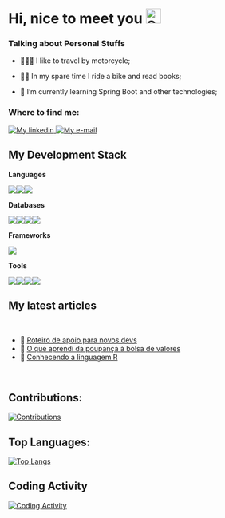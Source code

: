 # Hi, nice to meet you <img width="30" src="https://emojis.slackmojis.com/emojis/images/1531849430/4246/blob-sunglasses.gif?1531849430" alt="Sunglasses emoji" />

### Talking about Personal Stuffs

- 👩🏻‍🚀 I like to travel by motorcycle;

- 👩🏻‍ In my spare time I ride a bike and read books;

- 🌱 I’m currently learning Spring Boot and other technologies; 


### Where to find me:

<a href="https://www.linkedin.com/in/sartorileonardo/">
  <img alt="My linkedin" src="https://img.shields.io/badge/LinkedIn-0077B5?style=for-the-badge&logo=linkedin&logoColor=white" />
</a>

<a href="mailto:leonardosartorigt4@gmail.com">
  <img alt="My e-mail"  src="https://img.shields.io/badge/Gmail-D14836?style=for-the-badge&logo=gmail&logoColor=white" />
</a>

## My Development Stack

**Languages**

<img src="https://img.shields.io/badge/Java-ED8B00?style=for-the-badge&logo=java&logoColor=white" /><img src="https://img.shields.io/badge/JavaScript-323330?style=for-the-badge&logo=javascript&logoColor=F7DF1E" /><img src="https://img.shields.io/badge/TypeScript-007ACC?style=for-the-badge&logo=typescript&logoColor=white" />

**Databases**

<img src="https://img.shields.io/badge/MySQL-00000F?style=for-the-badge&logo=mysql&logoColor=white" /><img src="https://img.shields.io/badge/PostgreSQL-316192?style=for-the-badge&logo=postgresql&logoColor=white" /><img src="https://img.shields.io/badge/Microsoft%20SQL%20Server-CC2927?style=for-the-badge&logo=microsoft%20sql%20server&logoColor=white" /><img src="https://img.shields.io/badge/MongoDB-white?style=for-the-badge&logo=mongodb&logoColor=4EA94B" />

**Frameworks**

<img src="https://img.shields.io/badge/Spring_Boot-F2F4F9?style=for-the-badge&logo=spring-boot" />

**Tools**

<img src="https://img.shields.io/badge/Git-F05032?style=for-the-badge&logo=git&logoColor=white"/><img src="https://img.shields.io/badge/Postman-FF6C37?style=for-the-badge&logo=Postman&logoColor=white"/><img src="https://img.shields.io/badge/Docker-2CA5E0?style=for-the-badge&logo=docker&logoColor=white"/><img src="https://img.shields.io/badge/Apache_Kafka-231F20?style=for-the-badge&logo=apache-kafka&logoColor=white"/>


## My latest articles

<br/>

- 📌 [Roteiro de apoio para novos devs](https://www.linkedin.com/pulse/roteiro-de-apoio-para-novos-devs-leonardo-sartori/)
- 📌 [O que aprendi da poupança à bolsa de valores](https://www.linkedin.com/pulse/o-que-aprendi-da-poupan%C3%A7a-%C3%A0-bolsa-de-valores-leonardo-sartori/)<br />
- 📌 [Conhecendo a linguagem R](https://www.linkedin.com/pulse/conhecendo-linguagem-r-leonardo-sartori/)

<br/>

## Contributions:
[![Contributions](https://github-readme-streak-stats.herokuapp.com?user=sartorileonardo&theme=dark&date_format=M%20j%5B%2C%20Y%5D)](https://github.com/anuraghazra/github-readme-stats)

## Top Languages:
[![Top Langs](https://github-readme-stats.vercel.app/api/top-langs/?username=sartorileonardo&hide=html,css,python&langs_count=5&include_all_commits&count_private=false&theme=dark)](https://github.com/anuraghazra/github-readme-stats)

## Coding Activity
[![Coding Activity](https://github-readme-stats.vercel.app/api?username=sartorileonardo&langs_count=5&include_all_commits&count_private=true&theme=dark)](https://github.com/anuraghazra/github-readme-stats)


